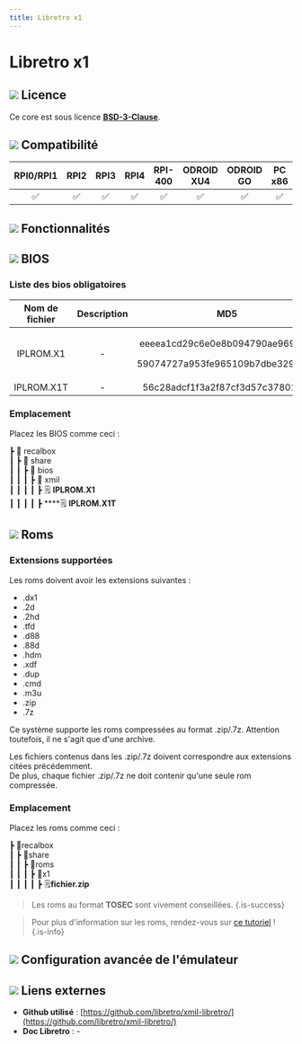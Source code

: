 ```yaml
---
title: Libretro x1
---
```


# Libretro x1



## ![](/migration-images/emulateurs/ordinosaures/sharp-x1/gerald-g-parchment-background-or-border-5.svg) Licence

Ce core est sous licence [**BSD-3-Clause**](https://github.com/libretro/xmil-libretro/blob/master/LICENSE).

## ![](/migration-images/emulateurs/ordinosaures/sharp-x1/compatibility.png) Compatibilité

| RPI0/RPI1 | RPI2 | RPI3 | RPI4 | RPI-400 | ODROID XU4 | ODROID GO | PC x86 | PC X86\_64 |
| :---: | :---: | :---: | :---: | :---: | :---: | :---: | :---: | :---: |
| ✅ | ✅ | ✅ | ✅ | ✅ | ✅ | ✅ | ✅ | ✅ |

## ![](/migration-images/emulateurs/ordinosaures/sharp-x1/cogwheel-145804_640.png) Fonctionnalités



## ![](/migration-images/emulateurs/ordinosaures/sharp-x1/tqfp32.svg) BIOS

### Liste des bios obligatoires

<table>
  <thead>
    <tr>
      <th style="text-align:center"><b>Nom de fichier</b>
      </th>
      <th style="text-align:center">Description</th>
      <th style="text-align:center">MD5</th>
      <th style="text-align:center">Fourni</th>
    </tr>
  </thead>
  <tbody>
    <tr>
      <td style="text-align:center">IPLROM.X1</td>
      <td style="text-align:center">-</td>
      <td style="text-align:center">
        <p>eeeea1cd29c6e0e8b094790ae969bfa7</p>
        <p>59074727a953fe965109b7dbe3298e30</p>
      </td>
      <td style="text-align:center">&#x274C;</td>
    </tr>
    <tr>
      <td style="text-align:center">IPLROM.X1T</td>
      <td style="text-align:center">-</td>
      <td style="text-align:center">56c28adcf1f3a2f87cf3d57c378013f5</td>
      <td style="text-align:center">&#x274C;</td>
    </tr>
  </tbody>
</table>

### Emplacement

Placez les BIOS comme ceci :

┣ 📁 recalbox  
┃ ┣ 📁 share  
┃ ┃ ┣ 📁 bios  
┃ ┃ ┃ ┣ 📁 xmil  
┃ ┃ ┃ ┃ ┣ 🗒 **IPLROM.X1**  
┃ ┃ ┃ ┃ ┣ \*\*\*\*🗒 **IPLROM.X1T**  

## ![](/migration-images/emulateurs/ordinosaures/sharp-x1/rom-30098_640.png) Roms

### **Extensions supportées**

Les roms doivent avoir les extensions suivantes :

* .dx1
* .2d
* .2hd
* .tfd
* .d88
* .88d
* .hdm
* .xdf
* .dup
* .cmd
* .m3u
* .zip
* .7z

Ce système supporte les roms compressées au format .zip/.7z. Attention toutefois, il ne s'agit que d'une archive.

Les fichiers contenus dans les .zip/.7z doivent correspondre aux extensions citées précédemment.  
De plus, chaque fichier .zip/.7z ne doit contenir qu'une seule rom compressée.

### **Emplacement**

Placez les roms comme ceci : 

┣ 📁recalbox  
┃ ┣ 📁share  
┃ ┃ ┣ 📁roms  
┃ ┃ ┃ ┣ 📁x1  
┃ ┃ ┃ ┃ ┣ 🗒**fichier.zip**  


>Les roms au format **TOSEC** sont vivement conseillées.
{.is-success}


>Pour plus d'information sur les roms, rendez-vous sur [ce tutoriel](/fr/tutoriels/jeux/generalite/les-roms-et-les-isos) !
{.is-info}

## ![](/migration-images/emulateurs/ordinosaures/sharp-x1/hammer-28636_640.png) Configuration avancée de l'émulateur



## ![](/migration-images/emulateurs/ordinosaures/sharp-x1/kisspng-web-development-world-wide-web-computer-icons-webs-world-wide-web-icon-png-5ab05c24477216.4540070115215073642927.png) Liens externes

* **Github utilisé** : [https://github.com/libretro/xmil-libretro/](https://github.com/libretro/xmil-libretro/)
* **Doc Libretro** : -

